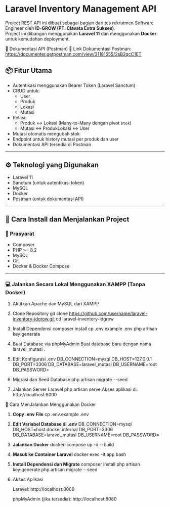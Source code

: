 # Laravel Inventory Management API

Project REST API ini dibuat sebagai bagian dari tes rekrutmen Software Engineer oleh **ID-GROW (PT. Clavata Extra Sukses)**.  
Project ini dibangun menggunakan **Laravel 11** dan menggunakan **Docker** untuk kemudahan deployment.

📑 Dokumentasi API (Postman)
📎 Link Dokumentasi Postman:
https://documenter.getpostman.com/view/31181555/2sB2qcC1ET

## 📦 Fitur Utama

- Autentikasi menggunakan Bearer Token (Laravel Sanctum)
- CRUD untuk:
  - User
  - Produk
  - Lokasi
  - Mutasi
- Relasi:
  - Produk <-> Lokasi (Many-to-Many dengan pivot `stok`)
  - Mutasi <-> ProdukLokasi <-> User
- Mutasi otomatis mengubah stok
- Endpoint untuk history mutasi per produk dan user
- Dokumentasi API tersedia di Postman

---

## ⚙️ Teknologi yang Digunakan

- Laravel 11
- Sanctum (untuk autentikasi token)
- MySQL
- Docker
- Postman (untuk dokumentasi API)

---

## 🚀 Cara Install dan Menjalankan Project

### 🔧 Prasyarat

- Composer
- PHP >= 8.2
- MySQL
- Git
- Docker & Docker Compose

---

### 💻 Jalankan Secara Lokal Menggunakan XAMPP (Tanpa Docker)
1. Aktifkan Apache dan MySQL dari XAMPP

2. Clone Repository
git clone https://github.com/username/laravel-inventory-idgrow.git
cd laravel-inventory-idgrow

3. Install Dependensi
composer install
cp .env.example .env
php artisan key:generate

4. Buat Database via phpMyAdmin
Buat database baru dengan nama laravel_mutasi .

5. Edit Konfigurasi .env
DB_CONNECTION=mysql
DB_HOST=127.0.0.1
DB_PORT=3306
DB_DATABASE=laravel_mutasi
DB_USERNAME=root
DB_PASSWORD=

6. Migrasi dan Seed Database
php artisan migrate --seed

7. Jalankan Server Laravel
php artisan serve
Akses aplikasi di: http://localhost:8000


🐳 Cara MenJalankan Menggunakan Docker

1. **Copy .env File**
    cp .env.example .env

2. **Edit Variabel Database di .env**
    DB_CONNECTION=mysql
    DB_HOST=host.docker.internal
    DB_PORT=3306
    DB_DATABASE=laravel_mutasi
    DB_USERNAME=root
    DB_PASSWORD=

3. **Jalankan Docker**
    docker-compose up -d --build

4. **Masuk ke Container Laravel**
    docker exec -it app bash

5. **Install Dependensi dan Migrate**
    composer install
    php artisan key:generate
    php artisan migrate --seed

6. Akses Aplikasi 

    Laravel: http://localhost:8000

    phpMyAdmin (jika tersedia): http://localhost:8080



